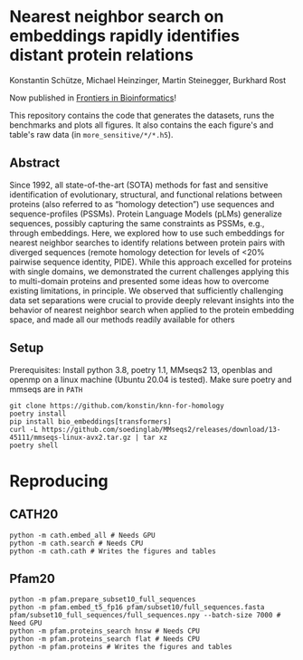 # Nearest neighbor search on embeddings rapidly identifies distant protein relations

Konstantin Schütze, Michael Heinzinger, Martin Steinegger, Burkhard Rost

Now published in [Frontiers in Bioinformatics](https://www.frontiersin.org/articles/10.3389/fbinf.2022.1033775/full)!

This repository contains the code that generates the datasets, runs the benchmarks and plots all figures. It also contains the each figure's and table's raw data (in `more_sensitive/*/*.h5`).

## Abstract

Since 1992, all state-of-the-art (SOTA) methods for fast and sensitive identification of evolutionary, structural, and functional relations between proteins (also referred to as “homology detection”) use sequences and sequence-profiles (PSSMs). Protein Language Models (pLMs) generalize sequences, possibly capturing the same constraints as PSSMs, e.g., through embeddings. Here, we explored how to use such embeddings for nearest neighbor searches to identify relations between protein pairs with diverged sequences (remote homology detection for levels of <20% pairwise sequence identity, PIDE). While this approach excelled for proteins with single domains, we demonstrated the current challenges applying this to multi-domain proteins and presented some ideas how to overcome existing limitations, in principle. We observed that sufficiently challenging data set separations were crucial to provide deeply relevant insights into the behavior of nearest neighbor search when applied to the protein embedding space, and made all our methods readily available for others

## Setup

Prerequisites: Install python 3.8, poetry 1.1, MMseqs2 13, openblas and openmp on a linux machine (Ubuntu 20.04 is tested). Make sure poetry and mmseqs are in `PATH`

```shell
git clone https://github.com/konstin/knn-for-homology
poetry install
pip install bio_embeddings[transformers]
curl -L https://github.com/soedinglab/MMseqs2/releases/download/13-45111/mmseqs-linux-avx2.tar.gz | tar xz
poetry shell
```

# Reproducing

## CATH20

```shell
python -m cath.embed_all # Needs GPU
python -m cath.search # Needs CPU
python -m cath.cath # Writes the figures and tables
```

## Pfam20

```shell
python -m pfam.prepare_subset10_full_sequences
python -m pfam.embed_t5_fp16 pfam/subset10/full_sequences.fasta pfam/subset10_full_sequences/full_sequences.npy --batch-size 7000 # Need GPU
python -m pfam.proteins_search hnsw # Needs CPU
python -m pfam.proteins_search flat # Needs CPU
python -m pfam.proteins # Writes the figures and tables
```
